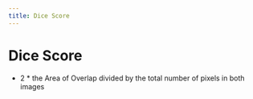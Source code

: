 ```yaml
---
title: Dice Score
---
```


# Dice Score
- 2 * the Area of Overlap divided by the total number of pixels in both images



